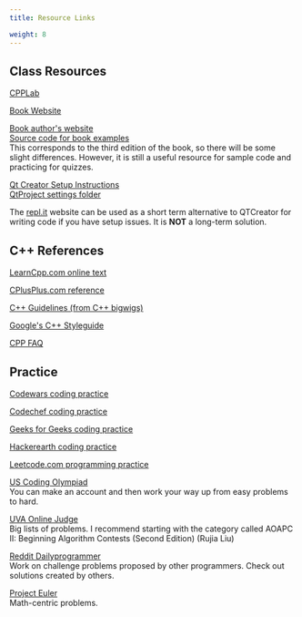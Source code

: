```yaml
---
title: Resource Links

weight: 8
---
```


## Class Resources

[CPPLab](http://computerscience.chemeketa.edu/cpplab/)

[Book Website](https://console.pearson.com/console/home)

[Book author's website](http://liveexample.pearsoncmg.com/liang/cpp3e/) \
[Source code for book examples](http://liveexample.pearsoncmg.com/liang/cpp3e/examplesource.html) \
This corresponds to the third edition of the book, so there will be some slight differences. However, it is still a useful resource for sample code and practicing for quizzes.

[Qt Creator Setup Instructions](https://docs.google.com/document/d/1AMvLP1THLpWVqYWTAQeBTeCoX0kXKRp6-aXfeSkNVag/edit#heading=h.rihp46pqexgr) \
[QtProject settings folder](https://computerscience.chemeketa.edu/CSResources/QtCreator/QtProject.zip)

The [repl.it](https://repl.it/languages/cpp) website can be used as a short term alternative to
QTCreator for writing code if you have setup issues. It is **NOT** a long-term solution.

## C++ References

[LearnCpp.com online text](http://www.learncpp.com/)

[CPlusPlus.com reference](http://www.cplusplus.com/)

[C++ Guidelines (from C++ bigwigs)](https://isocpp.github.io/CppCoreGuidelines/CppCoreGuidelines#main)

[Google's C++ Styleguide](https://google.github.io/styleguide/cppguide.html)

[CPP FAQ](https://isocpp.org/faq)

## Practice

[Codewars coding practice](http://www.codewars.com)

[Codechef coding practice](https://www.codechef.com/)

[Geeks for Geeks coding practice](https://www.geeksforgeeks.org/)

[Hackerearth coding practice](https://www.hackerearth.com/practice/)

[Leetcode.com programming practice](https://leetcode.com/)

[US Coding Olympiad](http://train.usaco.org) \
You can make an account and then work your way up from easy problems to hard.

[UVA Online Judge](http://uva.onlinejudge.org/index.php?option=com_onlinejudge&Itemid=8) \
Big lists of problems. I recommend starting with the category called AOAPC II: Beginning Algorithm Contests (Second Edition) (Rujia Liu)

[Reddit Dailyprogrammer](https://www.reddit.com/r/dailyprogrammer) \
Work on challenge problems proposed by other programmers. Check out solutions created by others.

[Project Euler](http://projecteuler.net/) \
Math-centric problems.
